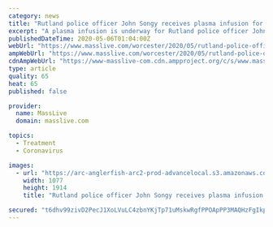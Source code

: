 ```yaml
---
category: news
title: "Rutland police officer John Songy receives plasma infusion for coronavirus treatment at Worcester’s St. Vincent Hospital"
excerpt: "A plasma infusion is underway for Rutland police officer John D. Songy as part of COVID-19 treatment, says his wife Joanne. Joanne was making a routine call to her husband’s nurse Tuesday evening when she found out he was receiving the plasma infusion."
publishedDateTime: 2020-05-06T01:04:00Z
webUrl: "https://www.masslive.com/worcester/2020/05/rutland-police-officer-john-songy-receives-plasma-infusion-for-coronavirus-treatment-at-worcesters-st-vincent-hospital.html"
ampWebUrl: "https://www.masslive.com/worcester/2020/05/rutland-police-officer-john-songy-receives-plasma-infusion-for-coronavirus-treatment-at-worcesters-st-vincent-hospital.html?outputType=amp"
cdnAmpWebUrl: "https://www-masslive-com.cdn.ampproject.org/c/s/www.masslive.com/worcester/2020/05/rutland-police-officer-john-songy-receives-plasma-infusion-for-coronavirus-treatment-at-worcesters-st-vincent-hospital.html?outputType=amp"
type: article
quality: 65
heat: 65
published: false

provider:
  name: MassLive
  domain: masslive.com

topics:
  - Treatment
  - Coronavirus

images:
  - url: "https://arc-anglerfish-arc2-prod-advancelocal.s3.amazonaws.com/public/RGAX6KDTIJGVXDTZHVR7ZFLIII.JPG"
    width: 1077
    height: 1914
    title: "Rutland police officer John Songy receives plasma infusion for coronavirus treatment at Worcester’s St. Vincent Hospital"

secured: "t6dhv99zivD2PecJ1XoLVuLC4zbnYKjTp71uMskwRgfPPOApPP3MAQHzFgIkpuulDTkE3Gr934JyiIr/tf3KowGcVauTI1542/6Xy1uII2NT/mcX/7QTga7IfIwiE7+fqWZGGhNq5DsZbJRwnxzQxBrg6MTgTI2LcJpvknEtRMI1N4qZCYtf6+ByNg9MsNLZLkTmZWVIE380bfafZ4oawZCk/jxIoXD/LbU8srf0ieA/GuV51sXjTcsx+TrtFo+eNBRSwrSucutkWiaCEiiS8seK6HJcW+Bec1gomOqS1b8KPatsZUpagq5mUPjd39w+;6/GW7ZctHOzicOcGaSI7Zg=="
---
```


